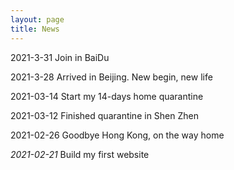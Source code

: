 ```yaml
---
layout: page
title: News
---
```




2021-3-31 Join in BaiDu



2021-3-28 Arrived in Beijing. New begin, new life



2021-03-14 Start my 14-days home quarantine



2021-03-12 Finished quarantine in Shen Zhen



2021-02-26 Goodbye Hong Kong, on the way home



*2021-02-21*  Build my first website

